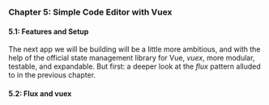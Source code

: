 ### Chapter 5: Simple Code Editor with Vuex 

#### 5.1: Features and Setup

The next app we will be building will be a little more ambitious, and with the help of the official state management library for Vue, _vuex_, more modular, testable, and expandable. But first: a deeper look at the _flux_ pattern alluded to in the previous chapter.

#### 5.2: Flux and vuex


